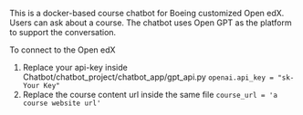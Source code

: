 This is a docker-based course chatbot for Boeing customized Open edX. Users can ask about a course.
The chatbot uses Open GPT as the platform to support the conversation.

To connect to the Open edX
1. Replace your api-key inside Chatbot/chatbot_project/chatbot_app/gpt_api.py
`openai.api_key = "sk-Your Key"`
2. Replace the course content url inside the same file
`course_url = 'a course website url'`
